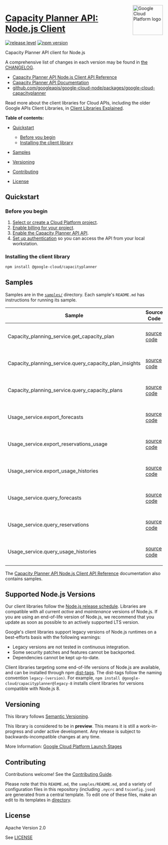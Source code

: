 [//]: # "This README.md file is auto-generated, all changes to this file will be lost."
[//]: # "To regenerate it, use `python -m synthtool`."
<img src="https://avatars2.githubusercontent.com/u/2810941?v=3&s=96" alt="Google Cloud Platform logo" title="Google Cloud Platform" align="right" height="96" width="96"/>

# [Capacity Planner API: Node.js Client](https://github.com/googleapis/google-cloud-node/tree/main/packages/google-cloud-capacityplanner)

[![release level](https://img.shields.io/badge/release%20level-preview-yellow.svg?style=flat)](https://cloud.google.com/terms/launch-stages)
[![npm version](https://img.shields.io/npm/v/@google-cloud/capacityplanner.svg)](https://www.npmjs.org/package/@google-cloud/capacityplanner)




Capacity Planner API client for Node.js


A comprehensive list of changes in each version may be found in
[the CHANGELOG](https://github.com/googleapis/google-cloud-node/tree/main/packages/google-cloud-capacityplanner/CHANGELOG.md).

* [Capacity Planner API Node.js Client API Reference][client-docs]
* [Capacity Planner API Documentation][product-docs]
* [github.com/googleapis/google-cloud-node/packages/google-cloud-capacityplanner](https://github.com/googleapis/google-cloud-node/tree/main/packages/google-cloud-capacityplanner)

Read more about the client libraries for Cloud APIs, including the older
Google APIs Client Libraries, in [Client Libraries Explained][explained].

[explained]: https://cloud.google.com/apis/docs/client-libraries-explained

**Table of contents:**


* [Quickstart](#quickstart)
  * [Before you begin](#before-you-begin)
  * [Installing the client library](#installing-the-client-library)

* [Samples](#samples)
* [Versioning](#versioning)
* [Contributing](#contributing)
* [License](#license)

## Quickstart

### Before you begin

1.  [Select or create a Cloud Platform project][projects].
1.  [Enable billing for your project][billing].
1.  [Enable the Capacity Planner API API][enable_api].
1.  [Set up authentication][auth] so you can access the
    API from your local workstation.

### Installing the client library

```bash
npm install @google-cloud/capacityplanner
```




## Samples

Samples are in the [`samples/`](https://github.com/googleapis/google-cloud-node/tree/main/packages/google-cloud-capacityplanner/samples) directory. Each sample's `README.md` has instructions for running its sample.

| Sample                      | Source Code                       | Try it |
| --------------------------- | --------------------------------- | ------ |
| Capacity_planning_service.get_capacity_plan | [source code](https://github.com/googleapis/google-cloud-node/blob/main/packages/google-cloud-capacityplanner/samples/generated/v1beta/capacity_planning_service.get_capacity_plan.js) | [![Open in Cloud Shell][shell_img]](https://console.cloud.google.com/cloudshell/open?git_repo=https://github.com/googleapis/google-cloud-node&page=editor&open_in_editor=packages/google-cloud-capacityplanner/samples/generated/v1beta/capacity_planning_service.get_capacity_plan.js,packages/google-cloud-capacityplanner/samples/README.md) |
| Capacity_planning_service.query_capacity_plan_insights | [source code](https://github.com/googleapis/google-cloud-node/blob/main/packages/google-cloud-capacityplanner/samples/generated/v1beta/capacity_planning_service.query_capacity_plan_insights.js) | [![Open in Cloud Shell][shell_img]](https://console.cloud.google.com/cloudshell/open?git_repo=https://github.com/googleapis/google-cloud-node&page=editor&open_in_editor=packages/google-cloud-capacityplanner/samples/generated/v1beta/capacity_planning_service.query_capacity_plan_insights.js,packages/google-cloud-capacityplanner/samples/README.md) |
| Capacity_planning_service.query_capacity_plans | [source code](https://github.com/googleapis/google-cloud-node/blob/main/packages/google-cloud-capacityplanner/samples/generated/v1beta/capacity_planning_service.query_capacity_plans.js) | [![Open in Cloud Shell][shell_img]](https://console.cloud.google.com/cloudshell/open?git_repo=https://github.com/googleapis/google-cloud-node&page=editor&open_in_editor=packages/google-cloud-capacityplanner/samples/generated/v1beta/capacity_planning_service.query_capacity_plans.js,packages/google-cloud-capacityplanner/samples/README.md) |
| Usage_service.export_forecasts | [source code](https://github.com/googleapis/google-cloud-node/blob/main/packages/google-cloud-capacityplanner/samples/generated/v1beta/usage_service.export_forecasts.js) | [![Open in Cloud Shell][shell_img]](https://console.cloud.google.com/cloudshell/open?git_repo=https://github.com/googleapis/google-cloud-node&page=editor&open_in_editor=packages/google-cloud-capacityplanner/samples/generated/v1beta/usage_service.export_forecasts.js,packages/google-cloud-capacityplanner/samples/README.md) |
| Usage_service.export_reservations_usage | [source code](https://github.com/googleapis/google-cloud-node/blob/main/packages/google-cloud-capacityplanner/samples/generated/v1beta/usage_service.export_reservations_usage.js) | [![Open in Cloud Shell][shell_img]](https://console.cloud.google.com/cloudshell/open?git_repo=https://github.com/googleapis/google-cloud-node&page=editor&open_in_editor=packages/google-cloud-capacityplanner/samples/generated/v1beta/usage_service.export_reservations_usage.js,packages/google-cloud-capacityplanner/samples/README.md) |
| Usage_service.export_usage_histories | [source code](https://github.com/googleapis/google-cloud-node/blob/main/packages/google-cloud-capacityplanner/samples/generated/v1beta/usage_service.export_usage_histories.js) | [![Open in Cloud Shell][shell_img]](https://console.cloud.google.com/cloudshell/open?git_repo=https://github.com/googleapis/google-cloud-node&page=editor&open_in_editor=packages/google-cloud-capacityplanner/samples/generated/v1beta/usage_service.export_usage_histories.js,packages/google-cloud-capacityplanner/samples/README.md) |
| Usage_service.query_forecasts | [source code](https://github.com/googleapis/google-cloud-node/blob/main/packages/google-cloud-capacityplanner/samples/generated/v1beta/usage_service.query_forecasts.js) | [![Open in Cloud Shell][shell_img]](https://console.cloud.google.com/cloudshell/open?git_repo=https://github.com/googleapis/google-cloud-node&page=editor&open_in_editor=packages/google-cloud-capacityplanner/samples/generated/v1beta/usage_service.query_forecasts.js,packages/google-cloud-capacityplanner/samples/README.md) |
| Usage_service.query_reservations | [source code](https://github.com/googleapis/google-cloud-node/blob/main/packages/google-cloud-capacityplanner/samples/generated/v1beta/usage_service.query_reservations.js) | [![Open in Cloud Shell][shell_img]](https://console.cloud.google.com/cloudshell/open?git_repo=https://github.com/googleapis/google-cloud-node&page=editor&open_in_editor=packages/google-cloud-capacityplanner/samples/generated/v1beta/usage_service.query_reservations.js,packages/google-cloud-capacityplanner/samples/README.md) |
| Usage_service.query_usage_histories | [source code](https://github.com/googleapis/google-cloud-node/blob/main/packages/google-cloud-capacityplanner/samples/generated/v1beta/usage_service.query_usage_histories.js) | [![Open in Cloud Shell][shell_img]](https://console.cloud.google.com/cloudshell/open?git_repo=https://github.com/googleapis/google-cloud-node&page=editor&open_in_editor=packages/google-cloud-capacityplanner/samples/generated/v1beta/usage_service.query_usage_histories.js,packages/google-cloud-capacityplanner/samples/README.md) |



The [Capacity Planner API Node.js Client API Reference][client-docs] documentation
also contains samples.

## Supported Node.js Versions

Our client libraries follow the [Node.js release schedule](https://github.com/nodejs/release#release-schedule).
Libraries are compatible with all current _active_ and _maintenance_ versions of
Node.js.
If you are using an end-of-life version of Node.js, we recommend that you update
as soon as possible to an actively supported LTS version.

Google's client libraries support legacy versions of Node.js runtimes on a
best-efforts basis with the following warnings:

* Legacy versions are not tested in continuous integration.
* Some security patches and features cannot be backported.
* Dependencies cannot be kept up-to-date.

Client libraries targeting some end-of-life versions of Node.js are available, and
can be installed through npm [dist-tags](https://docs.npmjs.com/cli/dist-tag).
The dist-tags follow the naming convention `legacy-(version)`.
For example, `npm install @google-cloud/capacityplanner@legacy-8` installs client libraries
for versions compatible with Node.js 8.

## Versioning

This library follows [Semantic Versioning](http://semver.org/).







This library is considered to be in **preview**. This means it is still a
work-in-progress and under active development. Any release is subject to
backwards-incompatible changes at any time.


More Information: [Google Cloud Platform Launch Stages][launch_stages]

[launch_stages]: https://cloud.google.com/terms/launch-stages

## Contributing

Contributions welcome! See the [Contributing Guide](https://github.com/googleapis/google-cloud-node/blob/main/CONTRIBUTING.md).

Please note that this `README.md`, the `samples/README.md`,
and a variety of configuration files in this repository (including `.nycrc` and `tsconfig.json`)
are generated from a central template. To edit one of these files, make an edit
to its templates in
[directory](https://github.com/googleapis/synthtool).

## License

Apache Version 2.0

See [LICENSE](https://github.com/googleapis/google-cloud-node/blob/main/LICENSE)

[client-docs]: https://cloud.google.com/nodejs/docs/reference/capacityplanner/latest
[product-docs]: https://cloud.google.com/capacity-planner/docs
[shell_img]: https://gstatic.com/cloudssh/images/open-btn.png
[projects]: https://console.cloud.google.com/project
[billing]: https://support.google.com/cloud/answer/6293499#enable-billing
[enable_api]: https://console.cloud.google.com/flows/enableapi?apiid=capacityplanner.googleapis.com
[auth]: https://cloud.google.com/docs/authentication/external/set-up-adc-local
